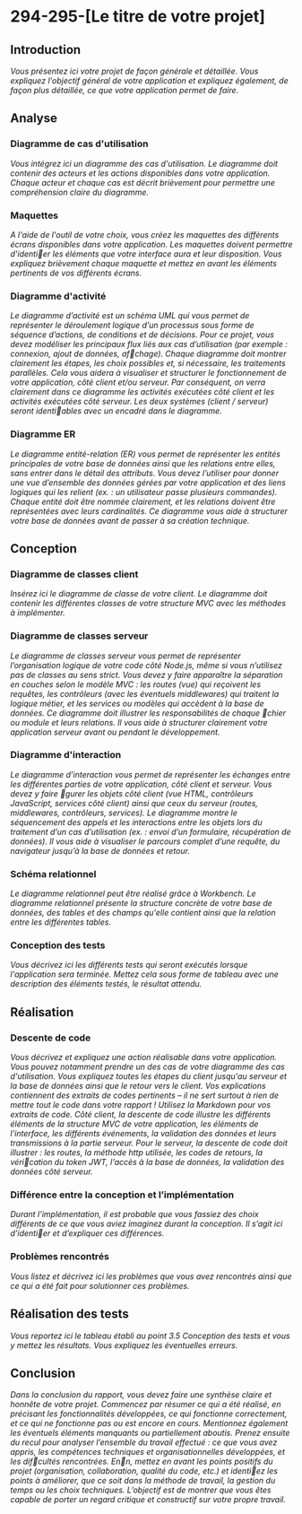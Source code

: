 # 294-295-[Le titre de votre projet]

## Introduction

_Vous présentez ici votre projet de façon générale et détaillée. Vous expliquez l'objectif général de
votre application et expliquez également, de façon plus détaillée, ce que votre application permet
de faire_.

## Analyse

### Diagramme de cas d'utilisation

_Vous intégrez ici un diagramme des cas d'utilisation. Le diagramme doit contenir des acteurs
et les actions disponibles dans votre application.
Chaque acteur et chaque cas est décrit brièvement pour permettre une compréhension claire
du diagramme._

### Maquettes

_A l'aide de l'outil de votre choix, vous créez les maquettes des différents écrans disponibles
dans votre application. Les maquettes doivent permettre d'identi􀃞er les éléments que votre
interface aura et leur disposition.
Vous expliquez brièvement chaque maquette et mettez en avant les éléments pertinents de
vos différents écrans._

### Diagramme d'activité

_Le diagramme d’activité est un schéma UML qui vous permet de représenter le déroulement
logique d’un processus sous forme de séquence d’actions, de conditions et de décisions. Pour
ce projet, vous devez modéliser les principaux flux liés aux cas d’utilisation (par exemple :
connexion, ajout de données, af􀃞chage). Chaque diagramme doit montrer clairement les
étapes, les choix possibles et, si nécessaire, les traitements parallèles. Cela vous aidera à
visualiser et structurer le fonctionnement de votre application, côté client et/ou serveur.
Par conséquent, on verra clairement dans ce diagramme les activités exécutées côté client et
les activités exécutées côté serveur. Les deux systèmes (client / serveur) seront identi􀃞ables
avec un encadré dans le diagramme._

### Diagramme ER

_Le diagramme entité-relation (ER) vous permet de représenter les entités principales de votre
base de données ainsi que les relations entre elles, sans entrer dans le détail des attributs.
Vous devez l’utiliser pour donner une vue d’ensemble des données gérées par votre
application et des liens logiques qui les relient (ex. : un utilisateur passe plusieurs commandes).
Chaque entité doit être nommée clairement, et les relations doivent être représentées avec
leurs cardinalités. Ce diagramme vous aide à structurer votre base de données avant de passer
à sa création technique._

## Conception

### Diagramme de classes client

_Insérez ici le diagramme de classe de votre client. Le diagramme doit contenir les différentes
classes de votre structure MVC avec les méthodes à implémenter._

### Diagramme de classes serveur

_Le diagramme de classes serveur vous permet de représenter l’organisation logique de votre
code côté Node.js, même si vous n’utilisez pas de classes au sens strict. Vous devez y faire
apparaître la séparation en couches selon le modèle MVC : les routes (vue) qui reçoivent les
requêtes, les contrôleurs (avec les éventuels middlewares) qui traitent la logique métier, et les
services ou modèles qui accèdent à la base de données. Ce diagramme doit illustrer les
responsabilités de chaque 􀃞chier ou module et leurs relations. Il vous aide à structurer
clairement votre application serveur avant ou pendant le développement._

### Diagramme d'interaction

_Le diagramme d’interaction vous permet de représenter les échanges entre les différentes
parties de votre application, côté client et serveur. Vous devez y faire 􀃞gurer les objets côté
client (vue HTML, contrôleurs JavaScript, services côté client) ainsi que ceux du serveur
(routes, middlewares, contrôleurs, services). Le diagramme montre le séquencement des
appels et les interactions entre les objets lors du traitement d’un cas d’utilisation (ex. : envoi
d’un formulaire, récupération de données). Il vous aide à visualiser le parcours complet d’une
requête, du navigateur jusqu’à la base de données et retour._

### Schéma relationnel

_Le diagramme relationnel peut être réalisé grâce à Workbench. Le diagramme relationnel
présente la structure concrète de votre base de données, des tables et des champs qu'elle
contient ainsi que la relation entre les différentes tables._

### Conception des tests

_Vous décrivez ici les différents tests qui seront exécutés lorsque l'application sera terminée.
Mettez cela sous forme de tableau avec une description des éléments testés, le résultat
attendu._

## Réalisation

### Descente de code

_Vous décrivez et expliquez une action réalisable dans votre application. Vous pouvez
notamment prendre un des cas de votre diagramme des cas d'utilisation. Vous expliquez toutes
les étapes du client jusqu'au serveur et la base de données ainsi que le retour vers le client.
Vos explications contiennent des extraits de codes pertinents – il ne sert surtout à rien de
mettre tout le code dans votre rapport !
Utilisez la Markdown pour vos extraits de code.
Côté client, la descente de code illustre les différents éléments de la structure MVC de votre
application, les éléments de l'interface, les différents événements, la validation des données et
leurs transmissions à la partie serveur.
Pour le serveur, la descente de code doit illustrer : les routes, la méthode http utilisée, les
codes de retours, la véri􀃞cation du token JWT, l'accès à la base de données, la validation des
données côté serveur._

### Différence entre la conception et l’implémentation

_Durant l’implémentation, il est probable que vous fassiez des choix différents de ce que vous
aviez imaginez durant la conception. Il s’agit ici d’identi􀃞er et d’expliquer ces différences._

### Problèmes rencontrés

_Vous listez et décrivez ici les problèmes que vous avez rencontrés ainsi que ce qui a été fait
pour solutionner ces problèmes._

## Réalisation des tests

_Vous reportez ici le tableau établi au point 3.5 Conception des tests et vous y mettez les résultats.
Vous expliquez les éventuelles erreurs._

## Conclusion

_Dans la conclusion du rapport, vous devez faire une synthèse claire et honnête de votre projet.
Commencez par résumer ce qui a été réalisé, en précisant les fonctionnalités développées, ce qui
fonctionne correctement, et ce qui ne fonctionne pas ou est encore en cours. Mentionnez
également les éventuels éléments manquants ou partiellement aboutis.
Prenez ensuite du recul pour analyser l’ensemble du travail effectué : ce que vous avez appris, les
compétences techniques et organisationnelles développées, et les dif􀃞cultés rencontrées.
En􀃞n, mettez en avant les points positifs du projet (organisation, collaboration, qualité du code, etc.)
et identi􀃞ez les points à améliorer, que ce soit dans la méthode de travail, la gestion du temps ou
les choix techniques. L’objectif est de montrer que vous êtes capable de porter un regard critique
et constructif sur votre propre travail._
